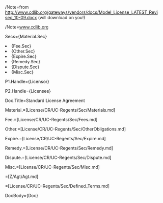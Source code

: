 /Note=from http://www.cdlib.org/gateways/vendors/docs/Model_License_LATEST_Revised_10-09.docx (will download on you!)

/Note=<a href="http://www.cdlib.org">www.cdlib.org</a>

Secs={Material.Sec}<li>{Fee.Sec}<li>{Other.Sec}<li>{Expire.Sec}<li>{Remedy.Sec}<li>{Dispute.Sec}<li>{Misc.Sec}

P1.Handle={Licensor}

P2.Handle={Licensee}

Doc.Title=Standard License Agreement

Material.=[License/CR/UC-Regents/Sec/Materials.md]

Fee.=[License/CR/UC-Regents/Sec/Fees.md]

Other.=[License/CR/UC-Regents/Sec/OtherObligations.md]

Expire.=[License/CR/UC-Regents/Sec/Expire.md]

Remedy.=[License/CR/UC-Regents/Sec/Remedy.md]

Dispute.=[License/CR/UC-Regents/Sec/Dispute.md]

Misc.=[License/CR/UC-Regents/Sec/Misc.md]

=[Z/Agt/Agt.md]

=[License/CR/UC-Regents/Sec/Defined_Terms.md]

DocBody={Doc}

